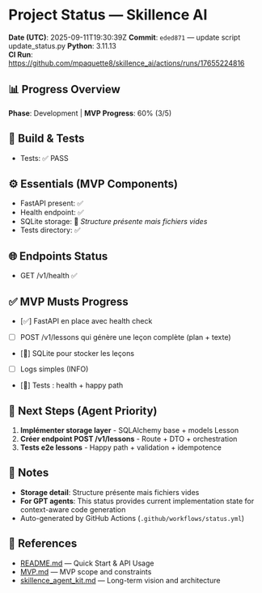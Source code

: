 # Project Status — Skillence AI

**Date (UTC)**: 2025-09-11T19:30:39Z
**Commit**: `eded871` — update script update_status.py
**Python**: 3.11.13  
**CI Run**: https://github.com/mpaquette8/skillence_ai/actions/runs/17655224816

## 📊 Progress Overview
**Phase**: Development | **MVP Progress**: 60% (3/5)

## 🔧 Build & Tests
- Tests: ✅ PASS

## ⚙️ Essentials (MVP Components)
- FastAPI present: ✅
- Health endpoint: ✅
- SQLite storage: 🔄 _Structure présente mais fichiers vides_
- Tests directory: ✅

## 🌐 Endpoints Status
- GET /v1/health ✅

## ✅ MVP Musts Progress
- [✅] FastAPI en place avec health check
- [ ] POST /v1/lessons qui génère une leçon complète (plan + texte)
- [🔄] SQLite pour stocker les leçons
- [ ] Logs simples (INFO)
- [🔄] Tests : health + happy path

## 🚀 Next Steps (Agent Priority)
1. **Implémenter storage layer** - SQLAlchemy base + models Lesson
2. **Créer endpoint POST /v1/lessons** - Route + DTO + orchestration
3. **Tests e2e lessons** - Happy path + validation + idempotence

## 📝 Notes
- **Storage detail**: Structure présente mais fichiers vides
- **For GPT agents**: This status provides current implementation state for context-aware code generation
- Auto-generated by GitHub Actions (`.github/workflows/status.yml`)

## 🔗 References
- [README.md](README.md) — Quick Start & API Usage
- [MVP.md](MVP.md) — MVP scope and constraints  
- [skillence_agent_kit.md](skillence_agent_kit.md) — Long-term vision and architecture
